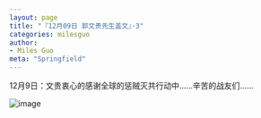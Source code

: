 ```yaml
---
layout: page
title: "『12月09日 郭文贵先生盖文』·3"
categories: milesguo
author:
- Miles Guo
meta: "Springfield"
---
```


12月9日：文贵衷心的感谢全球的惩贼灭共行动中……辛苦的战友们……

![image](../../../../image/milesguo/2020_12_09_Miles_Guo_Getter_3_1.png)

